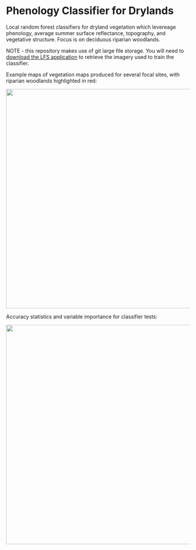 # Phenology Classifier for Drylands

Local random forest classifiers for dryland vegetation which levereage phenology, average summer surface reflectance, topography, and vegetative structure. Focus is on deciduous riparian woodlands.

NOTE - this repository makes use of git large file storage. You will need to [download the LFS application](https://git-lfs.com/) to retrieve the imagery used to train the classifier. 

Example maps of vegetation maps produced for several focal sites, with riparian woodlands highlighted in red:

<a href="url"><img src="https://raw.githubusercontent.com/conormcmahon/phenology_classifier_drylands/main/figures/class_plots.png" align="center" width="600" ></a>

Accuracy statistics and variable importance for classifier tests:

<a href="url"><img src="https://raw.githubusercontent.com/conormcmahon/phenology_classifier_drylands/main/figures/variable_importance.png" align="center" width="600" ></a>
